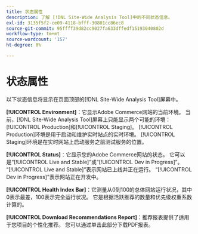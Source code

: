 ```yaml
---
title: 状态属性
description: 了解 [!DNL Site-Wide Analysis Tool]中的不同状态信息。
exl-id: 3135f5f2-ce09-4118-bfff-30801cc86ec8
source-git-commit: 95ffff39d82cc9027fa633dffedf15193040802d
workflow-type: tm+mt
source-wordcount: '157'
ht-degree: 0%

---
```


# 状态属性

以下状态信息将显示在页面顶部的[!DNL Site-Wide Analysis Tool]屏幕中。

**[!UICONTROL Environment]**：它显示Adobe Commerce网站的当前环境。 当前，[!DNL Site-Wide Analysis Tool]屏幕上只能显示两个可能的环境： [!UICONTROL Production]和[!UICONTROL Staging]。 [!UICONTROL Production]环境是用于启动和维护实时站点的实时环境。 [!UICONTROL Staging]环境是在实时网站上启动服务之前测试服务的位置。

**[!UICONTROL Status]**：它显示您的Adobe Commerce网站的状态。 它可以是“[!UICONTROL Live and Stable]”或“[!UICONTROL Dev in Progress]”。 “[!UICONTROL Live and Stable]”表示网站已上线并正在运行。 “[!UICONTROL Dev in Progress]”表示网站正在开发中。

**[!UICONTROL Health Index Bar]**：它测量从0到100的总体网站运行状况，其中0表示最差，100表示完全运行状况。 它是根据活跃推荐的数量和优先级权重系数计算的。

**[!UICONTROL Download Recommendations Report]**：推荐报表提供了适用于您项目的个性化推荐。 您可以通过单击此部分下载PDF报表。
